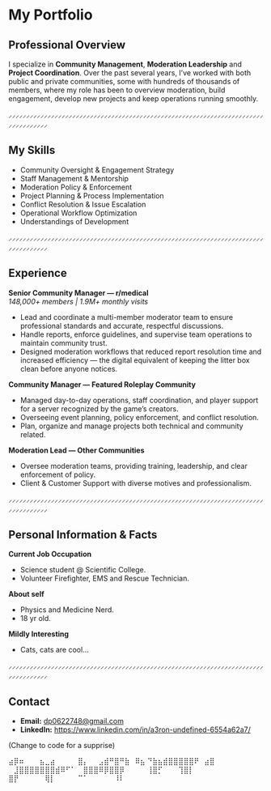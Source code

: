 # My Portfolio

## Professional Overview
I specialize in **Community Management**, **Moderation Leadership** and **Project Coordination**.
Over the past several years, I’ve worked with both public and private communities, some with hundreds of thousands of members, where my role has been to overview moderation, build engagement, develop new projects and keep operations running smoothly.  

⸝⸝⸝⸝⸝⸝⸝⸝⸝⸝⸝⸝⸝⸝⸝⸝⸝⸝⸝⸝⸝⸝⸝⸝⸝⸝⸝⸝⸝⸝⸝⸝⸝⸝⸝⸝⸝⸝⸝⸝⸝⸝⸝⸝⸝⸝⸝⸝⸝⸝⸝⸝⸝⸝⸝⸝⸝⸝⸝⸝⸝⸝⸝⸝⸝⸝⸝⸝⸝⸝⸝⸝⸝⸝⸝⸝⸝⸝⸝⸝⸝⸝⸝
## My Skills
- Community Oversight & Engagement Strategy  
- Staff Management & Mentorship  
- Moderation Policy & Enforcement  
- Project Planning & Process Implementation  
- Conflict Resolution & Issue Escalation  
- Operational Workflow Optimization  
- Understandings of Development

⸝⸝⸝⸝⸝⸝⸝⸝⸝⸝⸝⸝⸝⸝⸝⸝⸝⸝⸝⸝⸝⸝⸝⸝⸝⸝⸝⸝⸝⸝⸝⸝⸝⸝⸝⸝⸝⸝⸝⸝⸝⸝⸝⸝⸝⸝⸝⸝⸝⸝⸝⸝⸝⸝⸝⸝⸝⸝⸝⸝⸝⸝⸝⸝⸝⸝⸝⸝⸝⸝⸝⸝⸝⸝⸝⸝⸝⸝⸝⸝⸝⸝⸝

## Experience

**Senior Community Manager — r/medical**  
*148,000+ members | 1.9M+ monthly visits*  
- Lead and coordinate a multi-member moderator team to ensure professional standards and accurate, respectful discussions.  
- Handle reports, enforce guidelines, and supervise team operations to maintain community trust.  
- Designed moderation workflows that reduced report resolution time and increased efficiency — the digital equivalent of keeping the litter box clean before anyone notices.

**Community Manager — Featured Roleplay Community**  
- Managed day-to-day operations, staff coordination, and player support for a server recognized by the game’s creators.  
- Overseeing event planning, policy enforcement, and conflict resolution.  
- Plan, organize and manage projects both technical and community related.

**Moderation Lead — Other Communities**
- Oversee moderation teams, providing training, leadership, and clear enforcement of policy.  
- Client & Customer Support with diverse motives and professionalism.

⸝⸝⸝⸝⸝⸝⸝⸝⸝⸝⸝⸝⸝⸝⸝⸝⸝⸝⸝⸝⸝⸝⸝⸝⸝⸝⸝⸝⸝⸝⸝⸝⸝⸝⸝⸝⸝⸝⸝⸝⸝⸝⸝⸝⸝⸝⸝⸝⸝⸝⸝⸝⸝⸝⸝⸝⸝⸝⸝⸝⸝⸝⸝⸝⸝⸝⸝⸝⸝⸝⸝⸝⸝⸝⸝⸝⸝⸝⸝⸝⸝⸝⸝

## Personal Information & Facts

**Current Job Occupation**
- Science student @ Scientific College.
- Volunteer Firefighter, EMS and Rescue Technician.

**About self**
- Physics and Medicine Nerd.
- 18 yr old.

**Mildly Interesting**
- Cats, cats are cool...

⸝⸝⸝⸝⸝⸝⸝⸝⸝⸝⸝⸝⸝⸝⸝⸝⸝⸝⸝⸝⸝⸝⸝⸝⸝⸝⸝⸝⸝⸝⸝⸝⸝⸝⸝⸝⸝⸝⸝⸝⸝⸝⸝⸝⸝⸝⸝⸝⸝⸝⸝⸝⸝⸝⸝⸝⸝⸝⸝⸝⸝⸝⸝⸝⸝⸝⸝⸝⸝⸝⸝⸝⸝⸝⸝⸝⸝⸝⸝⸝⸝⸝⸝

## Contact
- **Email:** dp0622748@gmail.com
- **LinkedIn:** https://www.linkedin.com/in/a3ron-undefined-6554a62a7/


(Change to code for a supprise)


⣴⡿⠶⠀⠀⠀⣦⣀⣴⠀⠀⠀⠀
⣿⡄⠀⠀⣠⣾⠛⣿⠛⣷⠀⠿⣦
⠙⣷⣦⣾⣿⣿⣿⣿⣿⠟⠀⣴⣿
⠀⣸⣿⣿⣿⣿⣿⣿⣿⣾⠿⠋⠁
⠀⣿⣿⣿⠿⡿⣿⣿⡿⠀⠀⠀⠀
⢸⣿⡋⠀⠀⠀⢹⣿⡇⠀⠀⠀⠀
⣿⡟⠀⠀⠀⠀⠀⢿⡇⠀⠀⠀⠀
⠉⠁⠀⠀⠀⠀⠀⠸⠇⠀⠀⠀⠀⠀⠀
